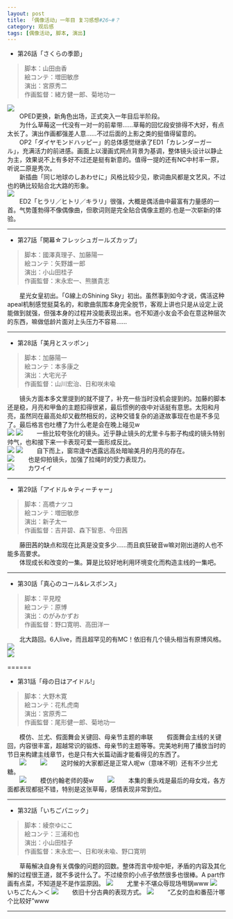 ```yaml
---
layout: post
title: 「偶像活动」一年目 复习感想#26~#？
category: 观后感
tags: [偶像活动, 脚本, 演出]
---
```


* 第26話「さくらの季節」

> 脚本：山田由香  
絵コンテ：増田敏彦  
演出：宮原秀二  
作画監督：緒方健一郎、菊地功一  

![](https://ws1.sinaimg.cn/large/97de980agy1fgwpw6wcihj215q0ngwj3.jpg)  
　　OPED更换，新角色出场，正式突入一年目后半阶段。  
　　为什么草莓这一代没有一对一的前辈带……草莓的回忆段安排得不大好，有点太长了。演出作画都强差人意……不过后面的上影之类的挺值得留意的。  
　　OP2「ダイヤモンドハッピー」的总体感觉继承了ED1「カレンダーガール」，充满活力的前进感。画面上以漫画式网点背景为基调，整体镜头设计以静止为主，效果说不上有多好不过还是挺有新意的。值得一提的还有NC中村丰一原，听说二原是秀次。  
　　新插曲「同じ地球のしあわせに」风格比较少见，歌词曲风都是文艺风，不过也的确比较贴合北大路的形象。  
![](https://ws1.sinaimg.cn/large/97de980agy1fgx5k06ojfj215q0ng4b1.jpg)  
　　ED2「ヒラリ／ヒトリ／キラリ」很强，大概是偶活曲中最富有力量感的一首。气势蓬勃得不像偶像曲，但歌词则是完全贴合偶像主题的.也是一次崭新的体验。  


<!-- more -->


-------

* 第27話「開幕☆フレッシュガールズカップ」

> 脚本：國澤真理子、加藤陽一  
絵コンテ：矢野雄一郎  
演出：小山田桂子  
作画監督：末永宏一、熊膳貴志  

　　星光女皇初出。「G線上のShining Sky」初出。虽然事到如今才说，偶活这种apeal机制感觉挺莫名的，和歌曲氛围本身完全脱节，客观上讲也只是从设定上说能做到就强，但强本身的过程并没能表现出来。也不知道小友会不会在意这种层次的东西，嘛做低龄片面对上头压力不容易……  

-------

* 第28話「美月とスッポン」

> 脚本：加藤陽一  
絵コンテ：本多康之  
演出：大宅光子  
作画監督：山川宏治、日和咲未喩  

　　镜头方面本多文里提到的就不提了，补充一些当时没机会提到的。加藤的脚本还是稳，月亮和甲鱼的主题扣得很紧，最后惯例的夜中对话挺有意思。太阳和月亮，虽然同在最高处却又截然相反的，这种交错复杂的追逐故事现在也是不多见了。最后格言也吐槽了为什么老是会在晚上碰见w  
![](http://ww1.sinaimg.cn/large/97de980agy1fh0krvjf9yj215q0ngn3p.jpg)
![](http://ww1.sinaimg.cn/large/97de980agy1fh0lsbjic6j215k0ncwj1.jpg)
　　一些比较夸张化的镜头。近乎静止镜头的尤里卡与影子构成的镜头特别帅气，也和接下来一卡表现可爱一面形成反比。  
![](http://ww1.sinaimg.cn/large/97de980agy1fh0mly5z3xj215q0ngteg.jpg)
![](http://ww1.sinaimg.cn/large/97de980agy1fh0n3jxh3lj215k0ncafm.jpg)
　　自下而上，窗帘逢中透露远高处暗喻美月的月亮的存在。  
![](http://ww1.sinaimg.cn/large/97de980agy1fh0n47gnytj215q0ngn7t.jpg)
　　也是仰拍镜头，加强了拉绳时的受力表现力。  
![](http://ww1.sinaimg.cn/large/97de980agy1fh0n5jrny0j215k0ncq8a.jpg)
　　カワイイ

-------

* 第29話「アイドル☆ティーチャー」

> 脚本：高橋ナツコ  
絵コンテ：増田敏彦  
演出：新子太一  
作画監督：吉井碧、森下智恵、今田茜  

　　藤田茜的缺点和现在比真是没变多少……而且疯狂破音w嘛对刚出道的人也不能多高要求。  
　　体现成长和改变的一集。算是比较好地利用环境变化而构造主线的一集吧。

-------

* 第30話「真心のコール&レスポンス」

> 脚本：平見瞠  
絵コンテ：原博  
演出：のがみかずお  
作画監督：野口寛明、高田洋一  

　　北大路回。6人live，而且超罕见的有MC！依旧有几个镜头相当有原博风格。  
![](https://ws1.sinaimg.cn/large/97de980agy1fhtqi7zkq9j215o0nggtk.jpg)  
![](https://ws1.sinaimg.cn/large/97de980agy1fhtqiudiy8j215o0ngjyc.jpg)  

======

* 第31話「母の日はアイドル!」

> 脚本：大野木寛  
絵コンテ：花札虎南  
演出：宮原秀二  
作画監督：尾形健一郎、菊地功一  

　　模仿、兰尤、假面舞会关键回、母亲节主题的串联
　　假面舞会主线的关键回，内容很丰富，超越常识的锻炼、母亲节的主题等等。完美地利用了播放当时的节日来构建主线章节，也是只有大长篇动画才能看得见的东西了。  
　　![](https://ws1.sinaimg.cn/large/97de980agy1fjurw128tfj21hc0u0n6c.jpg)
　　![](https://ws1.sinaimg.cn/large/97de980agy1fjus2kisbej21hc0u0k1r.jpg)
　　这时候的大家都还是正常人呢w（意味不明）还有不少兰尤糖。  
　　![](https://ws1.sinaimg.cn/large/97de980agy1fjus6go7fqj21hc0u0qcd.jpg)
　　模仿约翰老师的葵w
　　![](http://ww1.sinaimg.cn/large/97de980agy1fjusd12z3xj21hc0u0ago.jpg)
　　本集的重头戏是最后的母女戏，各方面都表现都挺不错，特别是这张草莓，感情表现非常到位。

-------

* 第32話「いちごパニック」

> 脚本：綾奈ゆにこ  
絵コンテ：三浦和也  
演出：小山田桂子  
作画監督：末永宏一、日和咲未喩、野口寛明  

　　草莓解决自身有关偶像的问题的回数。整体而言中规中矩，矛盾的内容及其化解的过程很王道，就不多说什么了。不过绫奈的小点子依然很多也很棒。A part作画有点菜，不知道是不是作监原因。
![](https://ws1.sinaimg.cn/large/97de980agy1flppya4h21j21hc0u0qbj.jpg)
　　尤里卡不堪众辱现场甩锅www
![](https://ws1.sinaimg.cn/large/97de980agy1flppzxcbkvj21hc0u0gx9.jpg)
　　いちごたん＞＜
![](https://ws1.sinaimg.cn/large/97de980agy1flpq1yj0pcj21hc0u04ab.jpg)
　　依旧十分古典的表现方式。
![](https://ws1.sinaimg.cn/large/97de980agy1flpq3amw6sj21hc0u0ang.jpg)
　　“乙女的血和番茄汁哪个比较好”www

-------
